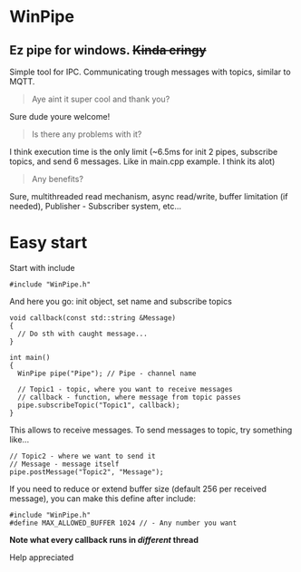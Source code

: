 # WinPipe
## Ez pipe for windows. ~~Kinda cringy~~

Simple tool for IPC. Communicating trough messages with topics, similar to MQTT.

> Aye aint it super cool and thank you?

Sure dude youre welcome!

> Is there any problems with it?

I think execution time is the only limit (~6.5ms for init 2 pipes, subscribe topics, and send 6 messages. Like in main.cpp example. I think its alot)

> Any benefits?

Sure, multithreaded read mechanism, async read/write, buffer limitation (if needed), Publisher - Subscriber system, etc...

# Easy start
Start with include 

```
#include "WinPipe.h"
```

And here you go:
init object, set name and subscribe topics

```
void callback(const std::string &Message)
{
  // Do sth with caught message...
}

int main()
{
  WinPipe pipe("Pipe"); // Pipe - channel name
  
  // Topic1 - topic, where you want to receive messages
  // callback - function, where message from topic passes
  pipe.subscribeTopic("Topic1", callback);
}
```

This allows to receive messages. To send messages to topic, try something like...
```
// Topic2 - where we want to send it
// Message - message itself
pipe.postMessage("Topic2", "Message");
```
If you need to reduce or extend buffer size (default 256 per received message), you can make this define after include:
```
#include "WinPipe.h"
#define MAX_ALLOWED_BUFFER 1024 // - Any number you want
```

**Note what every callback runs in _different_ thread**

Help appreciated
